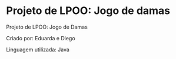 # Projeto de LPOO: Jogo de damas

Projeto de LPOO: Jogo de Damas

Criado por: Eduarda e Diego

Linguagem utilizada: Java


